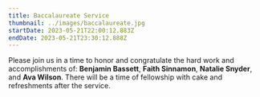 ```yaml
---
title: Baccalaureate Service
thumbnail: ../images/baccalaureate.jpg
startDate: 2023-05-21T22:00:12.883Z
endDate: 2023-05-21T23:30:12.888Z
---
```


Please join us in a time to honor and congratulate the hard work and accomplishments of: **Benjamin Bassett**, **Faith Sinnamon**, **Natalie Snyder**, and **Ava Wilson**. There will be a time of fellowship with cake and refreshments after the service.

